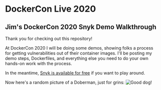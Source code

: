 # DockerCon Live 2020

## Jim's DockerCon 2020 Snyk Demo Walkthrough

Thank you for checking out this repository!

At DockerCon 2020 I will be doing some demos, showing folks a process for getting vulnerabilities out of their container images. I'll be posting my demo steps, Dockerfiles, and everything else you need to do your own hands-on work with the process.

In the meantime, [Snyk is available for free](https://snyk.io/signup) if you want to play around.

Now here's a random picture of a Doberman, just for grins:
![Good dog!](https://source.unsplash.com/featured/?{doberman})


